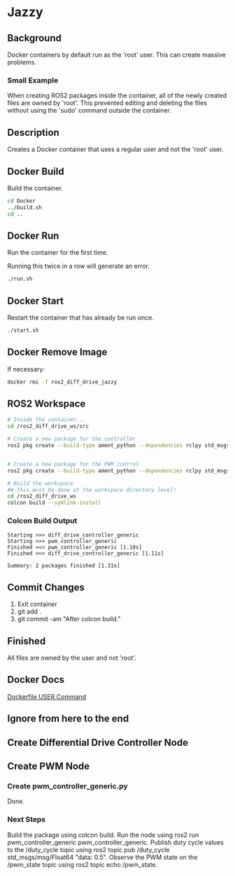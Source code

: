 # Jazzy

## Background

Docker containers by default run as the 'root' user.  This can create massive problems.

### Small Example

When creating ROS2 packages inside the container, all of the newly created files are owned by 'root'.  This prevented editing and deleting the files without using the 'sudo' command outside the container.

## Description

Creates a Docker container that uses a regular user and not the 'root' user.

## Docker Build

Build the container.

```bash
cd Docker
../build.sh
cd ..
```

## Docker Run

Run the container for the first time.

Running this twice in a row will generate an error.

```bash
./run.sh
```

## Docker Start

Restart the container that has already be run once.

```bash
./start.sh
```

## Docker Remove Image

If necessary:

```bash
docker rmi -f ros2_diff_drive_jazzy
```

## ROS2 Workspace

```bash
# Inside the container...
cd /ros2_diff_drive_ws/src

# Create a new package for the controller
ros2 pkg create --build-type ament_python --dependencies rclpy std_msgs geometry_msgs nav_msgs tf2 tf2_ros control_msgs sensor_msgs test_msgs launch_py --description "Generic diff drive controller" --maintainer-email BruceRayWilson42@gmail.com --license MIT diff_drive_controller_generic


# Create a new package for the PWM control
ros2 pkg create --build-type ament_python --dependencies rclpy std_msgs sensor_msgs control_msgs launch_py --description "Generic PWM controller for robotics applications" --maintainer-email BruceRayWilson42@gmail.com --license MIT pwm_controller_generic

# Build the workspace
## This must be done at the workspace directory level!
cd /ros2_diff_drive_ws
colcon build --symlink-install

```

### Colcon Build Output

```text
Starting >>> diff_drive_controller_generic
Starting >>> pwm_controller_generic
Finished <<< pwm_controller_generic [1.10s]                                                             
Finished <<< diff_drive_controller_generic [1.11s]

Summary: 2 packages finished [1.31s]
```

## Commit Changes

1. Exit container
2. git add .
3. git commit -am "After colcon build."

## Finished

All files are owned by the user and not 'root'.

## Docker Docs

[Dockerfile USER Command](https://docs.docker.com/engine/containers/run/#user)

## Ignore from here to the end

## Create Differential Drive Controller Node

## Create PWM Node

### Create pwm_controller_generic.py

Done.

### Next Steps

Build the package using colcon build.
Run the node using ros2 run pwm_controller_generic pwm_controller_generic.
Publish duty cycle values to the /duty_cycle topic using ros2 topic pub /duty_cycle std_msgs/msg/Float64 "data: 0.5".
Observe the PWM state on the /pwm_state topic using ros2 topic echo /pwm_state.
